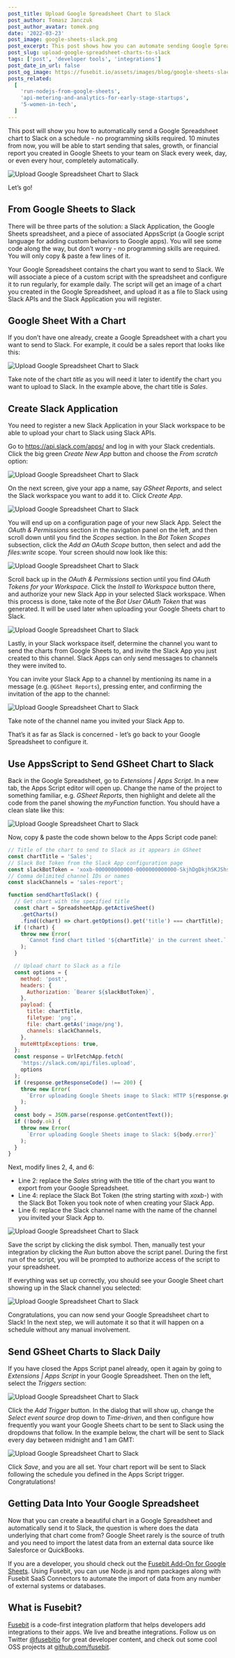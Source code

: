 ```yaml
---
post_title: Upload Google Spreadsheet Chart to Slack
post_author: Tomasz Janczuk
post_author_avatar: tomek.png
date: '2022-03-23'
post_image: google-sheets-slack.png
post_excerpt: This post shows how you can automate sending Google Spreadsheet charts to Slack on a schedule. No programming experience is required.
post_slug: upload-google-spreadsheet-charts-to-slack
tags: ['post', 'developer tools', 'integrations']
post_date_in_url: false
post_og_image: https://fusebit.io/assets/images/blog/google-sheets-slack.png
posts_related:
  [
    'run-nodejs-from-google-sheets',
    'api-metering-and-analytics-for-early-stage-startups',
    '5-women-in-tech',
  ]
---
```


This post will show you how to automatically send a Google Spreadsheet chart to Slack on a schedule - no programming skills required. 10 minutes from now, you will be able to start sending that sales, growth, or financial report you created in Google Sheets to your team on Slack every week, day, or even every hour, completely automatically.

![Upload Google Spreadsheet Chart to Slack](blog-upload-1.png)

Let’s go!

## From Google Sheets to Slack

There will be three parts of the solution: a Slack Application, the Google Sheets spreadsheet, and a piece of associated AppsScript (a Google script language for adding custom behaviors to Google apps). You will see some code along the way, but don’t worry - no programming skills are required. You will only copy & paste a few lines of it.

Your Google Spreadsheet contains the chart you want to send to Slack. We will associate a piece of a custom script with the spreadsheet and configure it to run regularly, for example daily. The script will get an image of a chart you created in the Google Spreadsheet, and upload it as a file to Slack using Slack APIs and the Slack Application you will register.

## Google Sheet With a Chart

If you don’t have one already, create a Google Spreadsheet with a chart you want to send to Slack. For example, it could be a sales report that looks like this:

![Upload Google Spreadsheet Chart to Slack](blog-upload-2.png)

Take note of the chart _title_ as you will need it later to identify the chart you want to upload to Slack. In the example above, the chart title is _Sales_.

## Create Slack Application

You need to register a new Slack Application in your Slack workspace to be able to upload your chart to Slack using Slack APIs.

Go to <a href="https://api.slack.com/apps/" target="_blank">https://api.slack.com/apps/</a> and log in with your Slack credentials. Click the big green _Create New App_ button and choose the _From scratch_ option:

![Upload Google Spreadsheet Chart to Slack](blog-upload-3.png)

On the next screen, give your app a name, say _GSheet Reports_, and select the Slack workspace you want to add it to. Click _Create App_.

![Upload Google Spreadsheet Chart to Slack](blog-upload-4.png)

You will end up on a configuration page of your new Slack App. Select the _OAuth & Permissions_ section in the navigation panel on the left, and then scroll down until you find the _Scopes_ section. In the _Bot Token Scopes_ subsection, click the _Add an OAuth Scope_ button, then select and add the _files:write_ scope. Your screen should now look like this:

![Upload Google Spreadsheet Chart to Slack](blog-upload-5.png)

Scroll back up in the _OAuth & Permissions_ section until you find _OAuth Tokens for your Workspace_. Click the _Install to Workspace_ button there, and authorize your new Slack App in your selected Slack workspace. When this process is done, take note of the _Bot User OAuth Token_ that was generated. It will be used later when uploading your Google Sheets chart to Slack.

![Upload Google Spreadsheet Chart to Slack](blog-upload-6.png)

Lastly, in your Slack workspace itself, determine the channel you want to send the charts from Google Sheets to, and invite the Slack App you just created to this channel. Slack Apps can only send messages to channels they were invited to.

You can invite your Slack App to a channel by mentioning its name in a message (e.g. `@GSheet Reports`), pressing enter, and confirming the invitation of the app to the channel:

![Upload Google Spreadsheet Chart to Slack](blog-upload-7.png)

Take note of the channel name you invited your Slack App to.

That’s it as far as Slack is concerned - let’s go back to your Google Spreadsheet to configure it.

## Use AppsScript to Send GSheet Chart to Slack

Back in the Google Spreadsheet, go to _Extensions | Apps Script_. In a new tab, the Apps Script editor will open up. Change the name of the project to something familiar, e.g. _GSheet Reports_, then highlight and delete all the code from the panel showing the _myFunction_ function. You should have a clean slate like this:

![Upload Google Spreadsheet Chart to Slack](blog-upload-8.png)

Now, copy & paste the code shown below to the Apps Script code panel:

```javascript
// Title of the chart to send to Slack as it appears in GSheet
const chartTitle = 'Sales';
// Slack Bot Token from the Slack App configuration page
const slackBotToken = 'xoxb-000000000000-0000000000000-SkjhDgDkjhSKJShsSKJ';
// Comma delimited channel IDs or names
const slackChannels = 'sales-report';

function sendChartToSlack() {
  // Get chart with the specified title
  const chart = SpreadsheetApp.getActiveSheet()
    .getCharts()
    .find((chart) => chart.getOptions().get('title') === chartTitle);
  if (!chart) {
    throw new Error(
      `Cannot find chart titled '${chartTitle}' in the current sheet.`
    );
  }

  // Upload chart to Slack as a file
  const options = {
    method: 'post',
    headers: {
      Authorization: `Bearer ${slackBotToken}`,
    },
    payload: {
      title: chartTitle,
      filetype: 'png',
      file: chart.getAs('image/png'),
      channels: slackChannels,
    },
    muteHttpExceptions: true,
  };
  const response = UrlFetchApp.fetch(
    'https://slack.com/api/files.upload',
    options
  );
  if (response.getResponseCode() !== 200) {
    throw new Error(
      `Error uploading Google Sheets image to Slack: HTTP ${response.getResponseCode()}: ${response.getContentText()}`
    );
  }
  const body = JSON.parse(response.getContentText());
  if (!body.ok) {
    throw new Error(
      `Error uploading Google Sheets image to Slack: ${body.error}`
    );
  }
}
```

Next, modify lines 2, 4, and 6:

- Line 2: replace the _Sales_ string with the title of the chart you want to export from your Google Spreadsheet.
- Line 4: replace the Slack Bot Token (the string starting with _xoxb-_) with the Slack Bot Token you took note of when creating your Slack App.
- Line 6: replace the Slack channel name with the name of the channel you invited your Slack App to.

![Upload Google Spreadsheet Chart to Slack](blog-upload-9.png)

Save the script by clicking the disk symbol. Then, manually test your integration by clicking the _Run_ button above the script panel. During the first run of the script, you will be prompted to authorize access of the script to your spreadsheet.

If everything was set up correctly, you should see your Google Sheet chart showing up in the Slack channel you selected:

![Upload Google Spreadsheet Chart to Slack](blog-upload-1.png)

Congratulations, you can now send your Google Spreadsheet chart to Slack! In the next step, we will automate it so that it will happen on a schedule without any manual involvement.

## Send GSheet Charts to Slack Daily

If you have closed the Apps Script panel already, open it again by going to _Extensions | Apps Script_ in your Google Spreadsheet. Then on the left, select the _Triggers_ section:

![Upload Google Spreadsheet Chart to Slack](blog-upload-10.png)

Click the _Add Trigger_ button. In the dialog that will show up, change the _Select event source_ drop down to _Time-driven_, and then configure how frequently you want your Google Sheets chart to be sent to Slack using the dropdowns that follow. In the example below, the chart will be sent to Slack every day between midnight and 1 am GMT:

![Upload Google Spreadsheet Chart to Slack](blog-upload-11.png)

Click _Save_, and you are all set. Your chart report will be sent to Slack following the schedule you defined in the Apps Script trigger. Congratulations!

## Getting Data Into Your Google Spreadsheet

Now that you can create a beautiful chart in a Google Spreadsheet and automatically send it to Slack, the question is where does the data underlying that chart come from? Google Sheet rarely is the source of truth and you need to import the latest data from an external data source like Salesforce or QuickBooks.

If you are a developer, you should check out the [Fusebit Add-On for Google Sheets](https://fusebit.io/blog/run-nodejs-from-google-sheets/). Using Fusebit, you can use Node.js and npm packages along with Fusebit SaaS Connectors to automate the import of data from any number of external systems or databases.

## What is Fusebit?

[Fusebit](https://fusebit.io) is a code-first integration platform that helps developers add integrations to their apps. We live and breathe integrations. Follow us on Twitter [@fusebitio](https://twitter.com/fusebitio) for great developer content, and check out some cool OSS projects at [github.com/fusebit](https://github.com/fusebit).
